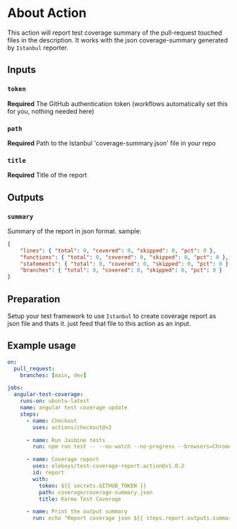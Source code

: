 # About Action

This action will report test coverage summary of the pull-request touched files in the description. It works with the json coverage-summary generated by `Istanbul` reporter.

## Inputs

### `token`
**Required** The GitHub authentication token (workflows automatically set this for you, nothing needed here)

### `path`
**Required** Path to the Istanbul 'coverage-summary.json' file in your repo

### `title`
**Required** Title of the report 


## Outputs

### `summary`
Summary of the report in json format. sample:
```json
{
    "lines": { "total": 0, "covered": 0, "skipped": 0, "pct": 0 },
    "functions": { "total": 0, "covered": 0, "skipped": 0, "pct": 0 },
    "statements": { "total": 0, "covered": 0, "skipped": 0, "pct": 0 },
    "branches": { "total": 0, "covered": 0, "skipped": 0, "pct": 0 }
}
```

## Preparation
Setup your test framework to use `Istanbul` to create coverage report as json file and thats it. just feed that file to this action as an input.

## Example usage

```yml
on:
  pull_request:
    branches: [main, dev]

jobs:
  angular-test-coverage:
    runs-on: ubuntu-latest
    name: angular test coverage update
    steps:
      - name: Checkout
        uses: actions/checkout@v2

      - name: Run Jasmine tests
        run: npm run test -- --no-watch --no-progress --browsers=ChromeHeadlessCI

      - name: Coverage report
        uses: eleboys/test-coverage-report-action@v1.0.2
        id: report
        with:
          token: ${{ secrets.GITHUB_TOKEN }}
          path: coverage/coverage-summary.json
          title: Karma Test Coverage

      - name: Print the output summary
        run: echo "Report coverage json ${{ steps.report.outputs.summary }}"
```
